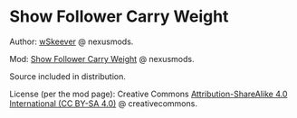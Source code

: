 # Show Follower Carry Weight

Author: [wSkeever](https://www.nexusmods.com/skyrimspecialedition/users/7064860) @ nexusmods.

Mod: [Show Follower Carry Weight](https://www.nexusmods.com/skyrimspecialedition/mods/99878) @ nexusmods.

Source included in distribution.

License (per the mod page): Creative Commons [Attribution-ShareAlike 4.0 International (CC BY-SA 4.0)](https://creativecommons.org/licenses/by-sa/4.0/) @ creativecommons.
